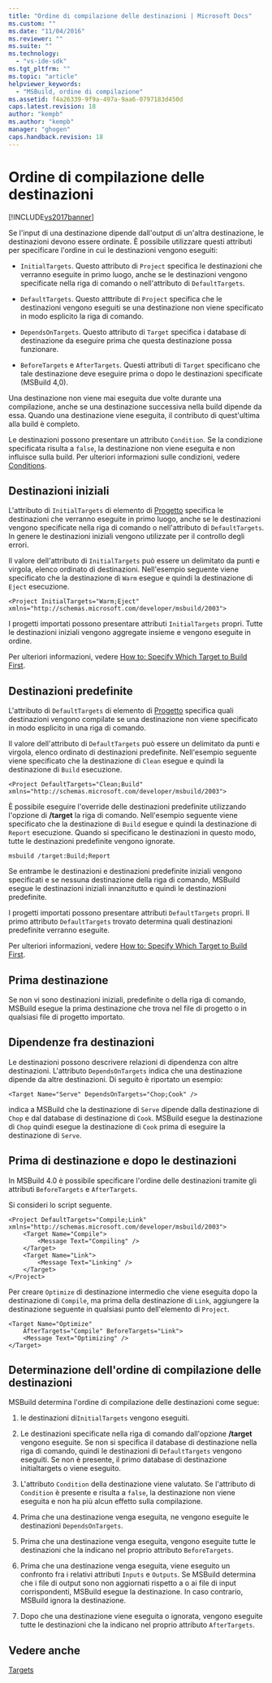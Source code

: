 ```yaml
---
title: "Ordine di compilazione delle destinazioni | Microsoft Docs"
ms.custom: ""
ms.date: "11/04/2016"
ms.reviewer: ""
ms.suite: ""
ms.technology: 
  - "vs-ide-sdk"
ms.tgt_pltfrm: ""
ms.topic: "article"
helpviewer_keywords: 
  - "MSBuild, ordine di compilazione"
ms.assetid: f4a26339-9f9a-497a-9aa6-0797183d450d
caps.latest.revision: 18
author: "kempb"
ms.author: "kempb"
manager: "ghogen"
caps.handback.revision: 18
---
```

# Ordine di compilazione delle destinazioni
[!INCLUDE[vs2017banner](../code-quality/includes/vs2017banner.md)]

Se l'input di una destinazione dipende dall'output di un'altra destinazione, le destinazioni devono essere ordinate.  È possibile utilizzare questi attributi per specificare l'ordine in cui le destinazioni vengono eseguiti:  
  
-   `InitialTargets`.  Questo attributo di `Project` specifica le destinazioni che verranno eseguite in primo luogo, anche se le destinazioni vengono specificate nella riga di comando o nell'attributo di `DefaultTargets`.  
  
-   `DefaultTargets`.  Questo atttribute di `Project` specifica che le destinazioni vengono eseguiti se una destinazione non viene specificato in modo esplicito la riga di comando.  
  
-   `DependsOnTargets`.  Questo attributo di `Target` specifica i database di destinazione da eseguire prima che questa destinazione possa funzionare.  
  
-   `BeforeTargets` e `AfterTargets`.  Questi attributi di `Target` specificano che tale destinazione deve eseguire prima o dopo le destinazioni specificate \(MSBuild 4,0\).  
  
 Una destinazione non viene mai eseguita due volte durante una compilazione, anche se una destinazione successiva nella build dipende da essa.  Quando una destinazione viene eseguita, il contributo di quest'ultima alla build è completo.  
  
 Le destinazioni possono presentare un attributo `Condition`.  Se la condizione specificata risulta a `false`, la destinazione non viene eseguita e non influisce sulla build.  Per ulteriori informazioni sulle condizioni, vedere [Conditions](../msbuild/msbuild-conditions.md).  
  
## Destinazioni iniziali  
 L'attributo di `InitialTargets` di elemento di [Progetto](../msbuild/project-element-msbuild.md) specifica le destinazioni che verranno eseguite in primo luogo, anche se le destinazioni vengono specificate nella riga di comando o nell'attributo di `DefaultTargets`.  In genere le destinazioni iniziali vengono utilizzate per il controllo degli errori.  
  
 Il valore dell'attributo di `InitialTargets` può essere un delimitato da punti e virgola, elenco ordinato di destinazioni.  Nell'esempio seguente viene specificato che la destinazione di `Warm` esegue e quindi la destinazione di `Eject` esecuzione.  
  
```  
<Project InitialTargets="Warm;Eject" xmlns="http://schemas.microsoft.com/developer/msbuild/2003">  
```  
  
 I progetti importati possono presentare attributi `InitialTargets` propri.  Tutte le destinazioni iniziali vengono aggregate insieme e vengono eseguite in ordine.  
  
 Per ulteriori informazioni, vedere [How to: Specify Which Target to Build First](../msbuild/how-to-specify-which-target-to-build-first.md).  
  
## Destinazioni predefinite  
 L'attributo di `DefaultTargets` di elemento di [Progetto](../msbuild/project-element-msbuild.md) specifica quali destinazioni vengono compilate se una destinazione non viene specificato in modo esplicito in una riga di comando.  
  
 Il valore dell'attributo di `DefaultTargets` può essere un delimitato da punti e virgola, elenco ordinato di destinazioni predefinite.  Nell'esempio seguente viene specificato che la destinazione di `Clean` esegue e quindi la destinazione di `Build` esecuzione.  
  
```  
<Project DefaultTargets="Clean;Build" xmlns="http://schemas.microsoft.com/developer/msbuild/2003">  
```  
  
 È possibile eseguire l'override delle destinazioni predefinite utilizzando l'opzione di **\/target** la riga di comando.  Nell'esempio seguente viene specificato che la destinazione di `Build` esegue e quindi la destinazione di `Report` esecuzione.  Quando si specificano le destinazioni in questo modo, tutte le destinazioni predefinite vengono ignorate.  
  
 `msbuild /target:Build;Report`  
  
 Se entrambe le destinazioni e destinazioni predefinite iniziali vengono specificati e se nessuna destinazione della riga di comando, MSBuild esegue le destinazioni iniziali innanzitutto e quindi le destinazioni predefinite.  
  
 I progetti importati possono presentare attributi `DefaultTargets` propri.  Il primo attributo `DefaultTargets` trovato determina quali destinazioni predefinite verranno eseguite.  
  
 Per ulteriori informazioni, vedere [How to: Specify Which Target to Build First](../msbuild/how-to-specify-which-target-to-build-first.md).  
  
## Prima destinazione  
 Se non vi sono destinazioni iniziali, predefinite o della riga di comando, MSBuild esegue la prima destinazione che trova nel file di progetto o in qualsiasi file di progetto importato.  
  
## Dipendenze fra destinazioni  
 Le destinazioni possono descrivere relazioni di dipendenza con altre destinazioni.  L'attributo `DependsOnTargets` indica che una destinazione dipende da altre destinazioni.  Di seguito è riportato un esempio:  
  
```  
<Target Name="Serve" DependsOnTargets="Chop;Cook" />  
```  
  
 indica a MSBuild che la destinazione di `Serve` dipende dalla destinazione di `Chop` e dal database di destinazione di `Cook`.  MSBuild esegue la destinazione di `Chop` quindi esegue la destinazione di `Cook` prima di eseguire la destinazione di `Serve`.  
  
## Prima di destinazione e dopo le destinazioni  
 In MSBuild 4.0 è possibile specificare l'ordine delle destinazioni tramite gli attributi `BeforeTargets` e `AfterTargets`.  
  
 Si consideri lo script seguente.  
  
```  
<Project DefaultTargets="Compile;Link" xmlns="http://schemas.microsoft.com/developer/msbuild/2003">  
    <Target Name="Compile">  
        <Message Text="Compiling" />  
    </Target>  
    <Target Name="Link">  
        <Message Text="Linking" />  
    </Target>  
</Project>  
```  
  
 Per creare `Optimize` di destinazione intermedio che viene eseguita dopo la destinazione di `Compile`, ma prima della destinazione di `Link`, aggiungere la destinazione seguente in qualsiasi punto dell'elemento di `Project`.  
  
```  
<Target Name="Optimize"   
    AfterTargets="Compile" BeforeTargets="Link">  
    <Message Text="Optimizing" />  
</Target>  
```  
  
## Determinazione dell'ordine di compilazione delle destinazioni  
 MSBuild determina l'ordine di compilazione delle destinazioni come segue:  
  
1.  le destinazioni di`InitialTargets` vengono eseguiti.  
  
2.  Le destinazioni specificate nella riga di comando dall'opzione **\/target** vengono eseguite.  Se non si specifica il database di destinazione nella riga di comando, quindi le destinazioni di `DefaultTargets` vengono eseguiti.  Se non è presente, il primo database di destinazione initialtargets o viene eseguito.  
  
3.  L'attributo `Condition` della destinazione viene valutato.  Se l'attributo di `Condition` è presente e risulta a `false`, la destinazione non viene eseguita e non ha più alcun effetto sulla compilazione.  
  
4.  Prima che una destinazione venga eseguita, ne vengono eseguite le destinazioni `DependsOnTargets`.  
  
5.  Prima che una destinazione venga eseguita, vengono eseguite tutte le destinazioni che la indicano nel proprio attributo `BeforeTargets`.  
  
6.  Prima che una destinazione venga eseguita, viene eseguito un confronto fra i relativi attributi `Inputs` e `Outputs`.  Se MSBuild determina che i file di output sono non aggiornati rispetto a o ai file di input corrispondenti, MSBuild esegue la destinazione.  In caso contrario, MSBuild ignora la destinazione.  
  
7.  Dopo che una destinazione viene eseguita o ignorata, vengono eseguite tutte le destinazioni che la indicano nel proprio attributo `AfterTargets`.  
  
## Vedere anche  
 [Targets](../msbuild/msbuild-targets.md)